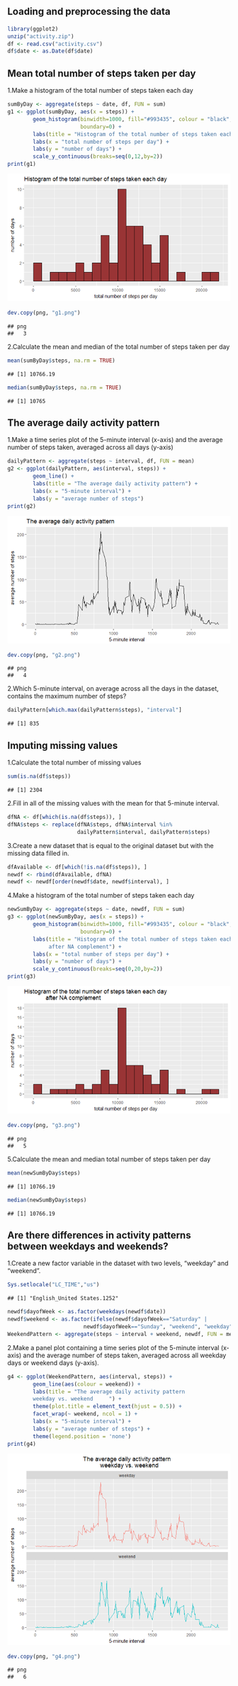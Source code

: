 Loading and preprocessing the data
----------------------------------

``` r
library(ggplot2)
unzip("activity.zip")
df <- read.csv("activity.csv")
df$date <- as.Date(df$date)
```

Mean total number of steps taken per day
----------------------------------------

1.Make a histogram of the total number of steps taken each day

``` r
sumByDay <- aggregate(steps ~ date, df, FUN = sum)
g1 <- ggplot(sumByDay, aes(x = steps)) +
        geom_histogram(binwidth=1000, fill="#993435", colour = "black",
                       boundary=0) +
        labs(title = "Histogram of the total number of steps taken each day") +
        labs(x = "total number of steps per day") +
        labs(y = "number of days") +
        scale_y_continuous(breaks=seq(0,12,by=2))
print(g1)
```

![](PA1_template_files/figure-markdown_github/plot1-1.png)

``` r
dev.copy(png, "g1.png")
```

    ## png 
    ##   3

2.Calculate the mean and median of the total number of steps taken per day

``` r
mean(sumByDay$steps, na.rm = TRUE)
```

    ## [1] 10766.19

``` r
median(sumByDay$steps, na.rm = TRUE)
```

    ## [1] 10765

The average daily activity pattern
----------------------------------

1.Make a time series plot of the 5-minute interval (x-axis) and the average number of steps taken, averaged across all days (y-axis)

``` r
dailyPattern <- aggregate(steps ~ interval, df, FUN = mean)
g2 <- ggplot(dailyPattern, aes(interval, steps)) +
        geom_line() +
        labs(title = "The average daily activity pattern") +
        labs(x = "5-minute interval") +
        labs(y = "average number of steps")
print(g2)
```

![](PA1_template_files/figure-markdown_github/plot2-1.png)

``` r
dev.copy(png, "g2.png")
```

    ## png 
    ##   4

2.Which 5-minute interval, on average across all the days in the dataset, contains the maximum number of steps?

``` r
dailyPattern[which.max(dailyPattern$steps), "interval"]
```

    ## [1] 835

Imputing missing values
-----------------------

1.Calculate the total number of missing values

``` r
sum(is.na(df$steps))
```

    ## [1] 2304

2.Fill in all of the missing values with the mean for that 5-minute interval.

``` r
dfNA <- df[which(is.na(df$steps)), ]
dfNA$steps <- replace(dfNA$steps, dfNA$interval %in%
                      dailyPattern$interval, dailyPattern$steps)
```

3.Create a new dataset that is equal to the original dataset but with the missing data filled in.

``` r
dfAvailable <- df[which(!is.na(df$steps)), ]
newdf <- rbind(dfAvailable, dfNA)
newdf <- newdf[order(newdf$date, newdf$interval), ]
```

4.Make a histogram of the total number of steps taken each day

``` r
newSumByDay <- aggregate(steps ~ date, newdf, FUN = sum)
g3 <- ggplot(newSumByDay, aes(x = steps)) +
        geom_histogram(binwidth=1000, fill="#993435", colour = "black",
                       boundary=0) +
        labs(title = "Histogram of the total number of steps taken each day
             after NA complement") +
        labs(x = "total number of steps per day") +
        labs(y = "number of days") +
        scale_y_continuous(breaks=seq(0,20,by=2))
print(g3)
```

![](PA1_template_files/figure-markdown_github/plot3-1.png)

``` r
dev.copy(png, "g3.png")
```

    ## png 
    ##   5

5.Calculate the mean and median total number of steps taken per day

``` r
mean(newSumByDay$steps)
```

    ## [1] 10766.19

``` r
median(newSumByDay$steps)
```

    ## [1] 10766.19

Are there differences in activity patterns between weekdays and weekends?
-------------------------------------------------------------------------

1.Create a new factor variable in the dataset with two levels, “weekday” and “weekend”.

``` r
Sys.setlocale("LC_TIME","us")
```

    ## [1] "English_United States.1252"

``` r
newdf$dayofWeek <- as.factor(weekdays(newdf$date))
newdf$weekend <- as.factor(ifelse(newdf$dayofWeek=="Saturday" | 
                        newdf$dayofWeek=="Sunday", "weekend", "weekday"))
WeekendPattern <- aggregate(steps ~ interval + weekend, newdf, FUN = mean)
```

2.Make a panel plot containing a time series plot of the 5-minute interval (x-axis) and the average number of steps taken, averaged across all weekday days or weekend days (y-axis).

``` r
g4 <- ggplot(WeekendPattern, aes(interval, steps)) +
        geom_line(aes(colour = weekend)) +
        labs(title = "The average daily activity pattern
        weekday vs. weekend     ") +
        theme(plot.title = element_text(hjust = 0.5)) +
        facet_wrap(~ weekend, ncol = 1) +
        labs(x = "5-minute interval") +
        labs(y = "average number of steps") +
        theme(legend.position = 'none')
print(g4)
```

![](PA1_template_files/figure-markdown_github/plot4-1.png)

``` r
dev.copy(png, "g4.png")
```

    ## png 
    ##   6
